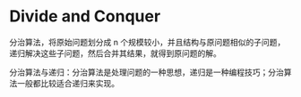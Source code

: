 # Divide and Conquer

分治算法，将原始问题划分成 n 个规模较小，并且结构与原问题相似的子问题，递归解决这些子问题，然后合并其结果，就得到原问题的解。

分治算法与递归：分治算法是处理问题的一种思想，递归是一种编程技巧；分治算法一般都比较适合递归来实现。

